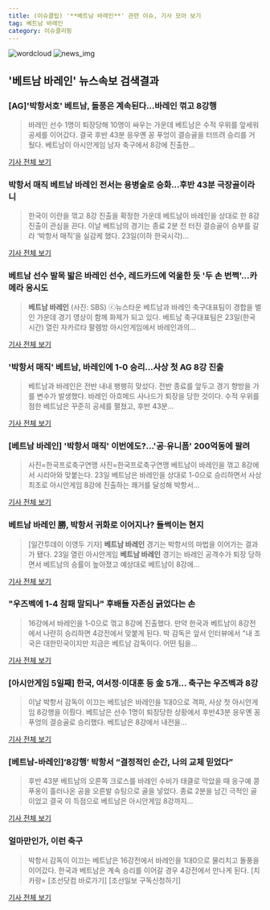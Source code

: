 ```yaml
---
title: (이슈클립) '**베트남 바레인**' 관련 이슈, 기사 모아 보기
tag: 베트남 바레인
category: 이슈클리핑
---
```

![wordcloud](https://s3.ap-northeast-2.amazonaws.com/lyrics101-wordcloud/2018-08-24-1535058856.png)
![news_img](https://user-images.githubusercontent.com/42597476/44507050-1206f400-a6e4-11e8-8d98-7ffbfebb353f.png)
## **'**베트남 바레인**'** 뉴스속보 검색결과
### [AG]'박항서호' 베트남, 돌풍은 계속된다...바레인 꺾고 8강행

>바레인 선수 1명이 퇴장당해 10명이 싸우는 가운데 베트남은 수적 우위를 앞세워 공세를 이어갔다. 결국 후반 43분 응우옌 꽁 푸엉이 결승골을 터뜨려 승리를 거뒀다. 베트남이 아시안게임 남자 축구에서 8강에 진출한...

<a href="http://starin.edaily.co.kr/news/newspath.asp?newsid=01085686619310600" target="_blank">기사 전체 보기</a>

### 박항서 매직 **베트남 바레인** 전서는 용병술로 승화...후반 43분 극장골이라니

>한국이 이란을 꺾고 8강 진출을 확정한 가운데 베트남이 바레인을 상대로 한 8강 진출이 관심을 끈다. 이날 베트남의 경기는 종료 2분 전 터진 결승골이 승부를 갈라 ‘박항서 매직’을 실감케 했다. 23일(이하 한국시각)...

<a href="http://www.kookje.co.kr/news2011/asp/newsbody.asp?code=0600&key=20180824.99099011058" target="_blank">기사 전체 보기</a>

### 베트남 선수 발목 밟은 바레인 선수, 레드카드에 억울한 듯 '두 손 번쩍'…카메라 응시도

>**베트남 바레인** (사진: SBS) ⓒ뉴스타운 베트남과 바레인 축구대표팀이 경합을 벌인 가운데 경기 영상이 함께 화제가 되고 있다. 베트남 축구대표팀은 23일(한국시간) 열린 자카르타 팔렘방 아시안게임에서 바레인과의...

<a href="http://www.newstown.co.kr/news/articleView.html?idxno=337748" target="_blank">기사 전체 보기</a>

### '박항서 매직' 베트남, 바레인에 1-0 승리…사상 첫 AG 8강 진출

>베트남과 바레인은 전반 내내 팽팽히 맞섰다. 전반 종료를 앞두고 경기 향방을 가를 변수가 발생했다. 바레인 아흐메드 사나드가 퇴장을 당한 것이다. 수적 우위를 점한 베트남은 꾸준히 공세를 펼쳤고, 후반 43분...

<a href="http://joynews.inews24.com/php/news_view.php?g_menu=702220&g_serial=1119820&rrf=nv" target="_blank">기사 전체 보기</a>

### [**베트남 바레인**] '박항서 매직' 이번에도?...'공·유니폼' 200억동에 팔려

>사진=한국프로축구연맹 사진=한국프로축구연맹 베트남이 바레인을 꺾고 8강에서 시리아와 맞붙는다. 23일 베트남은 바레인을 상대로 1-0으로 승리하면서 사상 최초로 아시안게임 8강에 진출하는 쾌거를 달성해 박항서...

<a href="http://www.nongupin.co.kr/news/articleView.html?idxno=52338" target="_blank">기사 전체 보기</a>

### **베트남 바레인** 勝, 박항서 귀화로 이어지나? 들썩이는 현지

>[일간투데이 이영두 기자] **베트남 바레인** 경기는 박항서의 마법을 이어가는 결과가 됐다. 23일 열린 아시안게임 **베트남 바레인** 경기는 바레인 공격수가 퇴장 당하면서 베트남의 승률이 높아졌고 예상대로 베트남이 8강에...

<a href="http://www.dtoday.co.kr/news/articleView.html?idxno=276118" target="_blank">기사 전체 보기</a>

### "우즈벡에 1-4 참패 말되나" 후배들 자존심 긁었다는 손

>16강에서 바레인을 1-0으로 꺾고 8강에 진출했다. 만약 한국과 베트남이 8강전에서 나란히 승리하면 4강전에서 맞붙게 된다. 박 감독은 앞서 인터뷰에서 "내 조국은 대한민국이지만 지금은 베트남 감독이다. 어떤 팀을...

<a href="http://news.joins.com/article/olink/22502948" target="_blank">기사 전체 보기</a>

### [아시안게임 5일째] 한국, 여서정·이대훈 등 金 5개... 축구는 우즈벡과 8강

>이날 박항서 감독이 이끄는 베트남은 바레인을 1대0으로 격파, 사상 첫 아시안게임 8강행을 이뤘다. 베트남은 선수 1명이 퇴장당한 상황에서 후반43분 응우옌 꽁 푸엉의 결승골로 승리했다. 베트남은 8강에서 내전을...

<a href="http://www.newspim.com/news/view/20180824000003" target="_blank">기사 전체 보기</a>

### [베트남-바레인]‘8강행’ 박항서 “결정적인 순간, 나의 교체 믿었다”

>후반 43분 베트남의 오른쪽 크로스를 바레인 수비가 태클로 막았을 때 응구예 콩푸옹이 흘러나온 공을 오른발 슈팅으로 골을 넣었다. 종료 2분을 남긴 극적인 골이었고 결국 이 득점으로 베트남은 아시안게임 8강까지...

<a href="http://sports.hankooki.com/lpage/soccer/201808/sp2018082405150798040.htm" target="_blank">기사 전체 보기</a>

### 얼마만인가, 이런 축구

>박항서 감독이 이끄는 베트남은 16강전에서 바레인을 1대0으로 물리치고 돌풍을 이어갔다. 한국과 베트남은 계속 승리를 이어갈 경우 4강전에서 만나게 된다. [치카랑= [조선닷컴 바로가기] [조선일보 구독신청하기]

<a href="http://news.chosun.com/site/data/html_dir/2018/08/24/2018082400187.html?utm_source=naver&utm_medium=original&utm_campaign=news" target="_blank">기사 전체 보기</a>


